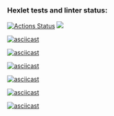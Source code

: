 ### Hexlet tests and linter status:
[![Actions Status](https://github.com/Dimamitosan/backend-project-44/workflows/hexlet-check/badge.svg)](https://github.com/Dimamitosan/backend-project-44/actions)
<a href="https://codeclimate.com/github/Dimamitosan/backend-project-44/maintainability"><img src="https://api.codeclimate.com/v1/badges/a35b12788459759fe5c5/maintainability" /></a>

[![asciicast](https://asciinema.org/a/pdO1FuZREFHXL7wPROHt5iRT6.svg)](https://asciinema.org/a/pdO1FuZREFHXL7wPROHt5iRT6)


[![asciicast](https://asciinema.org/a/uvKbJMNQDMlDiBW6sEcrceD3Q.svg)](https://asciinema.org/a/uvKbJMNQDMlDiBW6sEcrceD3Q)


[![asciicast](https://asciinema.org/a/6yVPX08E4I60EOReM7cj9Hotr.svg)](https://asciinema.org/a/6yVPX08E4I60EOReM7cj9Hotr)


[![asciicast](https://asciinema.org/a/qUm0fHzkF8iVidd3tIx8ar0Cw.svg)](https://asciinema.org/a/qUm0fHzkF8iVidd3tIx8ar0Cw)


[![asciicast](https://asciinema.org/a/sOvrfUFD5wi4Ex0z6cVLxK4db.svg)](https://asciinema.org/a/sOvrfUFD5wi4Ex0z6cVLxK4db)


[![asciicast](https://asciinema.org/a/qkpzGGge7rT8ggSPiImWlhwbH.svg)](https://asciinema.org/a/qkpzGGge7rT8ggSPiImWlhwbH)
